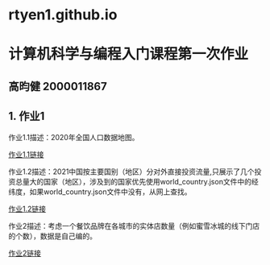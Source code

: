# rtyen1.github.io
# 计算机科学与编程入门课程第一次作业
## 高昀健 2000011867 
## 1. 作业1
作业1.1描述：2020年全国人口数据地图。

[作业1.1链接](https://rtyen1.github.io/全国人口数据地图2020_map.html)

作业1.2描述：2021中国按主要国别（地区）分对外直接投资流量,只展示了几个投资总量大的国家（地区），涉及到的国家优先使用world_country.json文件中的经纬度，如果world_country.json文件中没有，从网上查找。

[作业1.2链接](https://rtyen1.github.io/2021中国按主要国别（地区）分对外直接投资流量.html)

作业2描述：考虑一个餐饮品牌在各城市的实体店数量（例如蜜雪冰城的线下门店的个数），数据是自己编的。

[作业2链接](https://rtyen1.github.io/2021中国按主要国别（地区）分对外直接投资流量.html)
